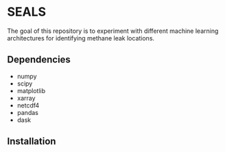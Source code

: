 # SEALS
The goal of this repository is to experiment with different machine learning architectures for identifying methane leak locations. 

## Dependencies
* numpy
* scipy
* matplotlib
* xarray
* netcdf4
* pandas
* dask

## Installation


  

